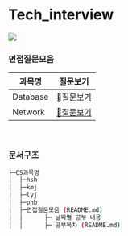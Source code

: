 # Tech_interview  

<a href="https://github.com/SSAFY-CS-STUDY/Tech_interview/graphs/contributors">
  <img src="https://contrib.rocks/image?repo=SSAFY-CS-STUDY/Tech_interview" />
</a>

### 면접질문모음  
|**과목명**|**질문보기**|
|-|-|
|Database|[📃질문보기](https://github.com/SSAFY-CS-STUDY/Tech_interview/blob/main/02.database/README.md)|
|Network|[📃질문보기](https://github.com/SSAFY-CS-STUDY/Tech_interview/blob/main/01.network/README.md)|

<br/>

### 문서구조  
```sh
├─CS과목명
│  ├─hsh
│  ├─kmj
│  ├─lyj
│  ├─phb
│  ├─면접질문모음 (README.md) 
│  │      ├─ 날짜별 공부 내용
│  │      ├─ 공부목차 (README.md)
```



